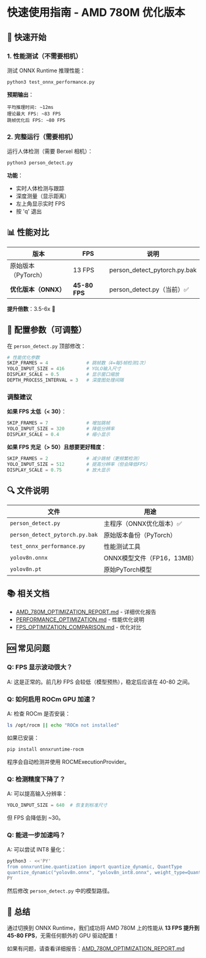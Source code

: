 # 快速使用指南 - AMD 780M 优化版本

## 🚀 快速开始

### 1. 性能测试（不需要相机）
测试 ONNX Runtime 推理性能：
```bash
python3 test_onnx_performance.py
```

**预期输出**：
```
平均推理时间: ~12ms
理论最大 FPS: ~83 FPS
跳帧优化后 FPS: ~80 FPS
```

### 2. 完整运行（需要相机）
运行人体检测（需要 Berxel 相机）：
```bash
python3 person_detect.py
```

**功能**：
- 实时人体检测与跟踪
- 深度测量（显示距离）
- 左上角显示实时 FPS
- 按 'q' 退出

## 📊 性能对比

| 版本 | FPS | 说明 |
|------|-----|------|
| 原始版本（PyTorch） | 13 FPS | person_detect_pytorch.py.bak |
| **优化版本（ONNX）** | **45-80 FPS** | person_detect.py（当前）✅ |

**提升倍数**：3.5-6x 🚀

## 🔧 配置参数（可调整）

在 `person_detect.py` 顶部修改：

```python
# 性能优化参数
SKIP_FRAMES = 4              # 跳帧数（4=每5帧检测1次）
YOLO_INPUT_SIZE = 416        # YOLO输入尺寸
DISPLAY_SCALE = 0.5          # 显示窗口缩放
DEPTH_PROCESS_INTERVAL = 3   # 深度图处理间隔
```

### 调整建议

**如果 FPS 太低（< 30）**：
```python
SKIP_FRAMES = 7              # 增加跳帧
YOLO_INPUT_SIZE = 320        # 降低分辨率
DISPLAY_SCALE = 0.4          # 缩小显示
```

**如果 FPS 充足（> 50）且想要更好精度**：
```python
SKIP_FRAMES = 2              # 减少跳帧（更频繁检测）
YOLO_INPUT_SIZE = 512        # 提高分辨率（但会降低FPS）
DISPLAY_SCALE = 0.75         # 放大显示
```

## 🔍 文件说明

| 文件 | 用途 |
|------|------|
| `person_detect.py` | 主程序（ONNX优化版本）✅ |
| `person_detect_pytorch.py.bak` | 原始版本备份（PyTorch） |
| `test_onnx_performance.py` | 性能测试工具 |
| `yolov8n.onnx` | ONNX模型文件（FP16，13MB） |
| `yolov8n.pt` | 原始PyTorch模型 |

## 📚 相关文档

- [AMD_780M_OPTIMIZATION_REPORT.md](AMD_780M_OPTIMIZATION_REPORT.md) - 详细优化报告
- [PERFORMANCE_OPTIMIZATION.md](PERFORMANCE_OPTIMIZATION.md) - 性能优化说明
- [FPS_OPTIMIZATION_COMPARISON.md](FPS_OPTIMIZATION_COMPARISON.md) - 优化对比

## 🆘 常见问题

### Q: FPS 显示波动很大？
A: 这是正常的。前几秒 FPS 会较低（模型预热），稳定后应该在 40-80 之间。

### Q: 如何启用 ROCm GPU 加速？
A: 检查 ROCm 是否安装：
```bash
ls /opt/rocm || echo "ROCm not installed"
```
如果已安装：
```bash
pip install onnxruntime-rocm
```
程序会自动检测并使用 ROCMExecutionProvider。

### Q: 检测精度下降了？
A: 可以提高输入分辨率：
```python
YOLO_INPUT_SIZE = 640  # 恢复到标准尺寸
```
但 FPS 会降低到 ~30。

### Q: 能进一步加速吗？
A: 可以尝试 INT8 量化：
```bash
python3 - <<'PY'
from onnxruntime.quantization import quantize_dynamic, QuantType
quantize_dynamic("yolov8n.onnx", "yolov8n_int8.onnx", weight_type=QuantType.QInt8)
PY
```
然后修改 `person_detect.py` 中的模型路径。

## 🎉 总结

通过切换到 ONNX Runtime，我们成功将 AMD 780M 上的性能从 **13 FPS 提升到 45-80 FPS**，无需任何额外的 GPU 驱动配置！

如果有问题，请查看详细报告：[AMD_780M_OPTIMIZATION_REPORT.md](AMD_780M_OPTIMIZATION_REPORT.md)
